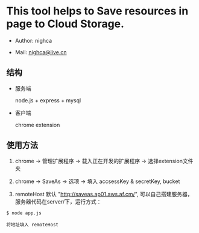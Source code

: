 This tool helps to Save resources in page to Cloud Storage.
======

 * Author:   nighca

 * Mail:     nighca@live.cn
 
结构
----

 * 服务端
 
   node.js + express + mysql

 * 客户端

   chrome extension

使用方法
----
   
 1.  chrome -> 管理扩展程序 -> 载入正在开发的扩展程序 -> 选择extension文件夹

 2.  chrome -> SaveAs -> 选项 -> 填入 accsessKey & secretKey, bucket

 3.  remoteHost 默认 "http://saveas.ap01.aws.af.cm/", 可以自己搭建服务器，服务器代码在server/下，运行方式：

 	$ node app.js

 	将地址填入 remoteHost
